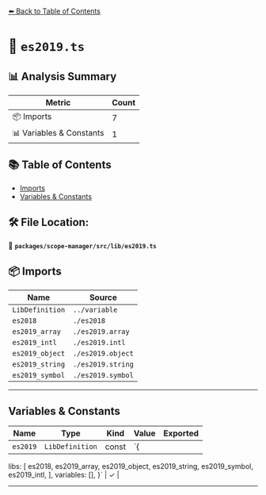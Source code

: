 [⬅️ Back to Table of Contents](../../../../index.md)

# 📄 `es2019.ts`

## 📊 Analysis Summary

| Metric | Count |
|--------|-------|
| 📦 Imports | 7 |
| 📊 Variables & Constants | 1 |

## 📚 Table of Contents

- [Imports](#imports)
- [Variables & Constants](#variables-constants)

## 🛠️ File Location:
📂 **`packages/scope-manager/src/lib/es2019.ts`**

## 📦 Imports

| Name | Source |
|------|--------|
| `LibDefinition` | `../variable` |
| `es2018` | `./es2018` |
| `es2019_array` | `./es2019.array` |
| `es2019_intl` | `./es2019.intl` |
| `es2019_object` | `./es2019.object` |
| `es2019_string` | `./es2019.string` |
| `es2019_symbol` | `./es2019.symbol` |


---

## Variables & Constants

| Name | Type | Kind | Value | Exported |
|------|------|------|-------|----------|
| `es2019` | `LibDefinition` | const | `{
  libs: [
    es2018,
    es2019_array,
    es2019_object,
    es2019_string,
    es2019_symbol,
    es2019_intl,
  ],
  variables: [],
}` | ✓ |


---